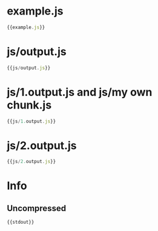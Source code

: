 # example.js

``` javascript
{{example.js}}
```


# js/output.js

``` javascript
{{js/output.js}}
```

# js/1.output.js and js/my own chunk.js

``` javascript
{{js/1.output.js}}
```

# js/2.output.js

``` javascript
{{js/2.output.js}}
```

# Info

## Uncompressed

```
{{stdout}}
```
